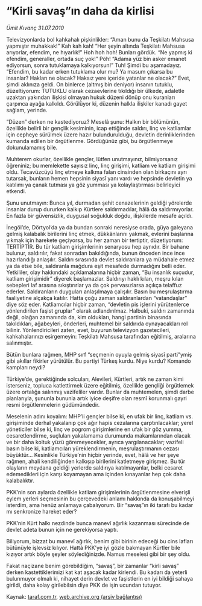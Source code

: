 # “Kirli savaş”ın daha da kirlisi

*Ümit Kıvanç 31.07.2010*

<div class="yazi"><p>Televizyonlarda bol kahkahalı pişkinlikler: “Aman bunu da Teşkilatı Mahsusa yapmıştır muhakkak!” Kah kah kah! “Her şeyin altında Teşkilatı Mahsusa arıyorlar, efendim, ne hıyarlık!” Hoh hoh hoh! Bunları gördük. “Ne yapmış ki efendim, generaller, ortada suç yok!” Pöh! “Adama yüz bin asker emanet ediyorsun, sonra tutuklamaya kalkıyorsun!” Tuh! Şimdi bu aşamadayız. “Efendim, bu kadar erken tutuklama olur mu? Ya masum çıkarsa bu insanlar? Hakları ne olacak? Haksız yere içeride yatanlar ne olacak?” Evet, şimdi aklınıza geldi. On binlerce (altmış bin deniyor) insanın tutuklu, düzeltiyorum: TUTUKLU olarak cezaevlerine tıkıldığı bir ülkede, adaletle uzaktan yakından ilişkisi olmayan hukuk düzeni dönüp onu kuranları çarpınca ayağa kalkıldı. Görülüyor ki, düzenin halkla ilişkiler kanadı gayet sağlam, yerinde.</p>
<p>“Düzen” derken ne kastediyoruz? Meselâ şunu: Halkın bir bölümünün, özellikle belirli bir gençlik kesiminin, icap ettiğinde saldırı, linç ve katliamlar için cepheye sürülmek üzere hazır bulundurulduğu, devletin derinliklerinden kumanda edilen bir örgütlenme. Gördüğünüz gibi, bu örgütlenmeye dokunulamamış bile. </p>
<p>Muhterem okurlar, özellikle gençler, lütfen unutmayınız, bilmiyorsanız öğreniniz; bu memlekette sayısız linç, linç girişimi, katliam ve katliam girişimi oldu. Tecavüzcüyü linç etmeye kalkma falan cinsinden olan birkaçını ayrı tutarsak, bunların hemen hepsinin siyasî yanı vardı ve hepsinde devletin ya katılımı ya çanak tutması ya göz yumması ya kolaylaştırması belirleyici etkendi.</p>
<p>Şunu unutmayın: Bunca yıl, durmadan şehit cenazelerinin geldiği yörelerde insanlar durup dururken kalkıp Kürtlere saldırmadılar, hâlâ da saldırmıyorlar. En fazla bir güvensizlik, duygusal soğukluk doğdu, ilişkilerde mesafe açıldı.</p>
<p>İnegöl’de, Dörtyol’da ya da bundan sonraki neresiyse orada, güya galeyana gelmiş kalabalık birilerini linç etmek, dükkânlarını yakmak, evlerini başlarına yıkmak için harekete geçiyorsa, bu her zaman bir tertiptir, düzetiyorum: TERTİPTİR. Bu tür katliam girişimlerinin senaryosu hep aynıdır. Bir bahane bulunur, saldırılır, fakat sonradan bakıldığında, bunun önceden ince ince hazırlandığı anlaşılır. Saldırı sırasında devlet saldıranlara ya müdahale etmez ya da etse bile, saldıranla mağdura eşit mesafede durmadığını belli eder. Yetkililer, olay hakkındaki açıklamalarına hiçbir zaman, “Bu insanlık suçudur, katliam girişimidir” diyerek başlamazlar. Saldırıyı haklı kılan, meşru kılan sebepleri laf arasına sıkıştırırlar ya da çok pervasızlarsa açıkça telaffuz ederler. Saldıranların duyguları anlaşılmaya çalışılır. Basın bu meşrulaştırma faaliyetine alçakça katılır. Hatta çoğu zaman saldıranlardan “vatandaşlar” diye söz eder. Katliamcılar hiçbir zaman, “devletin pis işlerini yürütenlerce yönlendirilen faşist gruplar” olarak adlandırılmaz. Halbuki, saldırı zamanında değil, olağan zamanında da, kim oldukları, hangi partinin binasında takıldıkları, ağabeyleri, önderleri, muhtemel bir saldırıda oynayacakları rol bilinir. Yönlendiricileri zaten, evet, buyurun televizyon gazetecileri, kahkahalarınızı esirgemeyin: Teşkilatı Mahsusa tarafından eğitilmiş, aralarına salınmıştır.</p>
<p>Bütün bunlara rağmen, MHP sırf “seçmenin oyuyla gelmiş siyasî parti”ymiş gibi akıllar fikirler yürütülür. Bu partiyi Türkeş kurdu. Niye kurdu? Komando kampları neydi?</p>
<p>Türkiye’de, gerektiğinde solcuları, Alevileri, Kürtleri, artık ne zaman kimi isterseniz, topluca katlettirmek üzere eğitilmiş, özellikle gençliği örgütlemek üzere ortalığa salınmış vazifeliler vardır. Bunlar da muhtemelen, şimdi darbe planlarıyla, şununla bununla artık iyice deşifre olan resmî korunmalı gayri resmi örgütlenmelerin güdümündedir.</p>
<p>Meselenin adını koyalım: MHP’li gençler bilse ki, en ufak bir linç, katliam vs. girişiminde derhal yakalanıp çok ağır hapis cezalarına çarptırılacaklar; yerel yöneticiler bilse ki, linç ve pogrom girişimlerine en ufak bir göz yumma, cesaretlendirme, suçluları yakalamama durumunda makamlarından olacak ve bir daha koltuk yüzü göremeyecekler, ayrıca yargılanacaklar; vazifeli basın bilse ki, katliamcıları yüreklendirmenin, meşrulaştırmanın cezası büyüktür... Kesinlikle Türkiye’nin hiçbir yerinde, evet, hâlâ ve her şeye rağmen, ahali kendiliğinden kalkışıp birilerini katletmeye girişmez. Bu tür olayların meydana geldiği yerlerde saldırıya katılmayanlar, belki cesaret edemedikleri için karşı koyamayan ama içinden kınayanlar hep çok daha kalabalıktır.</p>
<p>PKK’nin son aylarda özellikle katliam girişimlerinin örgütlenmesine elverişli eylem yerleri seçmesinin bu çerçevedeki anlamı hakkında da konuşabilmeyi isterdim, ama henüz anlamaya çabalıyorum. Bir “savaş”ın iki tarafı bu kadar mı senkronize hareket eder?</p>
<p>PKK’nin Kürt halkı nezdinde bunca manevî ağırlık kazanması sürecinde de devlet adeta bunun için ne gerekiyorsa yaptı. </p>
<p>Biliyorum, bizzat bu manevî ağırlık, benim gibi birinin edeceği bu cins lafları bütünüyle işlevsiz kılıyor. Hattâ PKK’ye iyi gözle bakmayan Kürtler bile kızıyor artık böyle şeyler söylediğinizde. Namus meselesi gibi bir şey oldu.</p>
<p>Fakat naçizane benim görebildiğim, “savaş”, bir zamanlar “kirli savaş” derken kastettiklerimizi kat kat aşacak kadar kirlendi. Bu kadarı da yeterli bulunmuyor olmalı ki, nihayet derin devlet ve faşistlerin en iyi bildiği sahaya girildi, daha kolay girilebilsin diye PKK de işin ucundan tutuyor.</p>
</div>

Kaynak: [taraf.com.tr](http://www.taraf.com.tr:80/umit-kivanc/makale-kirli-savas-in-daha-da-kirlisi.htm), [web.archive.org (arşiv bağlantısı)](http://web.archive.org/web/20100803114947/http://www.taraf.com.tr:80/umit-kivanc/makale-kirli-savas-in-daha-da-kirlisi.htm)
